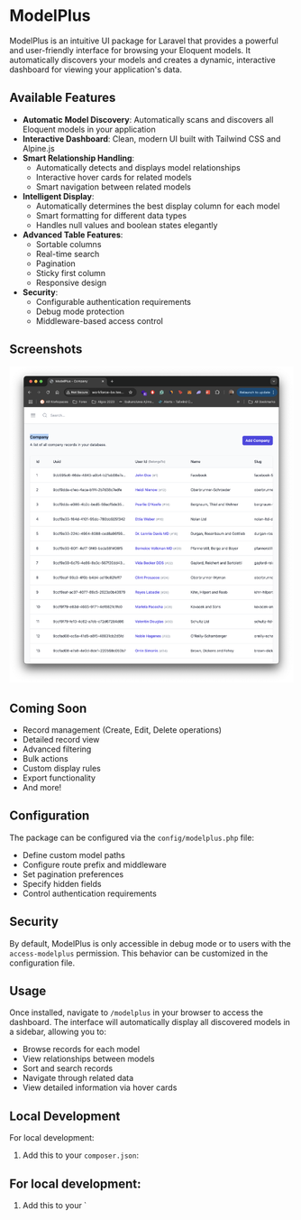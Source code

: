 # ModelPlus

ModelPlus is an intuitive UI package for Laravel that provides a powerful and user-friendly interface for browsing your Eloquent models. It automatically discovers your models and creates a dynamic, interactive dashboard for viewing your application's data.

## Available Features

- **Automatic Model Discovery**: Automatically scans and discovers all Eloquent models in your application
- **Interactive Dashboard**: Clean, modern UI built with Tailwind CSS and Alpine.js
- **Smart Relationship Handling**: 
  - Automatically detects and displays model relationships
  - Interactive hover cards for related models
  - Smart navigation between related models
- **Intelligent Display**: 
  - Automatically determines the best display column for each model
  - Smart formatting for different data types
  - Handles null values and boolean states elegantly
- **Advanced Table Features**:
  - Sortable columns
  - Real-time search
  - Pagination
  - Sticky first column
  - Responsive design
- **Security**:
  - Configurable authentication requirements
  - Debug mode protection
  - Middleware-based access control

## Screenshots

![Screenshot 1](preview.png)

## Coming Soon

- Record management (Create, Edit, Delete operations)
- Detailed record view
- Advanced filtering
- Bulk actions
- Custom display rules
- Export functionality
- And more!

## Configuration

The package can be configured via the `config/modelplus.php` file:

- Define custom model paths
- Configure route prefix and middleware
- Set pagination preferences
- Specify hidden fields
- Control authentication requirements

## Security

By default, ModelPlus is only accessible in debug mode or to users with the `access-modelplus` permission. This behavior can be customized in the configuration file.

## Usage

Once installed, navigate to `/modelplus` in your browser to access the dashboard. The interface will automatically display all discovered models in a sidebar, allowing you to:

- Browse records for each model
- View relationships between models
- Sort and search records
- Navigate through related data
- View detailed information via hover cards

## Local Development

For local development:

1. Add this to your `composer.json`:

## For local development:
1. Add this to your `